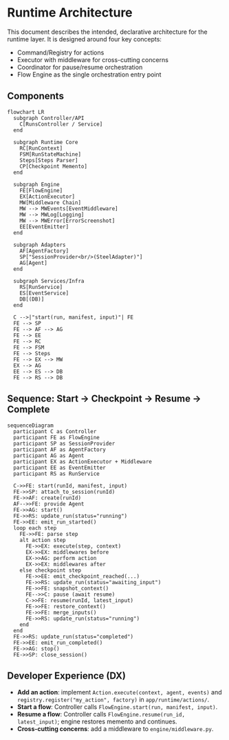 # Runtime Architecture

This document describes the intended, declarative architecture for the runtime layer.
It is designed around four key concepts:

- Command/Registry for actions
- Executor with middleware for cross-cutting concerns
- Coordinator for pause/resume orchestration
- Flow Engine as the single orchestration entry point

## Components

```mermaid
flowchart LR
  subgraph Controller/API
    C[RunsController / Service]
  end

  subgraph Runtime Core
    RC[RunContext]
    FSM[RunStateMachine]
    Steps[Steps Parser]
    CP[Checkpoint Memento]
  end

  subgraph Engine
    FE[FlowEngine]
    EX[ActionExecutor]
    MW[Middleware Chain]
    MW --> MWEvents[EventMiddleware]
    MW --> MWLog[Logging]
    MW --> MWError[ErrorScreenshot]
    EE[EventEmitter]
  end

  subgraph Adapters
    AF[AgentFactory]
    SP["SessionProvider<br/>(SteelAdapter)"]
    AG[Agent]
  end

  subgraph Services/Infra
    RS[RunService]
    ES[EventService]
    DB[(DB)]
  end

  C -->|"start(run, manifest, input)"| FE
  FE --> SP
  FE --> AF --> AG
  FE --> EE
  FE --> RC
  FE --> FSM
  FE --> Steps
  FE --> EX --> MW
  EX --> AG
  EE --> ES --> DB
  FE --> RS --> DB
```

## Sequence: Start → Checkpoint → Resume → Complete

```mermaid
sequenceDiagram
  participant C as Controller
  participant FE as FlowEngine
  participant SP as SessionProvider
  participant AF as AgentFactory
  participant AG as Agent
  participant EX as ActionExecutor + Middleware
  participant EE as EventEmitter
  participant RS as RunService

  C->>FE: start(runId, manifest, input)
  FE->>SP: attach_to_session(runId)
  FE->>AF: create(runId)
  AF-->>FE: provide Agent
  FE->>AG: start()
  FE->>RS: update_run(status="running")
  FE->>EE: emit_run_started()
  loop each step
    FE->>FE: parse step
    alt action step
      FE->>EX: execute(step, context)
      EX->>EX: middlewares before
      EX->>AG: perform action
      EX->>EX: middlewares after
    else checkpoint step
      FE->>EE: emit_checkpoint_reached(...)
      FE->>RS: update_run(status="awaiting_input")
      FE->>FE: snapshot_context()
      FE-->>C: pause (await resume)
      C->>FE: resume(runId, latest_input)
      FE->>FE: restore_context()
      FE->>FE: merge_inputs()
      FE->>RS: update_run(status="running")
    end
  end
  FE->>RS: update_run(status="completed")
  FE->>EE: emit_run_completed()
  FE->>AG: stop()
  FE->>SP: close_session()
```

## Developer Experience (DX)

- **Add an action**: implement `Action.execute(context, agent, events)` and `registry.register("my_action", factory)` in `app/runtime/actions/`.
- **Start a flow**: Controller calls `FlowEngine.start(run, manifest, input)`.
- **Resume a flow**: Controller calls `FlowEngine.resume(run_id, latest_input)`; engine restores memento and continues.
- **Cross-cutting concerns**: add a middleware to `engine/middleware.py`.

